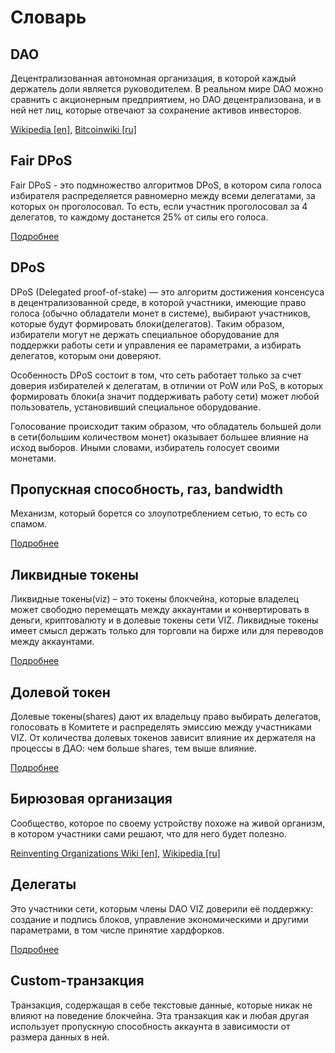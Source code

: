 # Словарь

## DAO

Децентрализованная автономная организация, в которой каждый держатель доли является руководителем. В реальном мире DAO можно сравнить с акционерным предприятием, но DAO децентрализована, и в ней нет лиц, которые отвечают за сохранение активов инвесторов.

[Wikipedia [en]](https://en.wikipedia.org/wiki/Decentralized_autonomous_organization), [Bitcoinwiki [ru]](https://ru.bitcoinwiki.org/wiki/DAO)

## Fair DPoS

Fair DPoS  - это подмножество алгоритмов DPoS, в котором сила голоса избирателя распределяется равномерно между всеми делегатами, за которых он проголосовал. То есть, если участник проголосовал за 4 делегатов, то каждому достанется 25% от силы его голоса.

[Подробнее](./witnesses.md)

## DPoS

DPoS (Delegated proof-of-stake) — это алгоритм достижения консенсуса в децентрализованной среде, в которой участники, имеющие право голоса (обычно обладатели монет в системе), выбирают участников, которые будут формировать блоки(делегатов). Таким образом, избиратели могут не держать специальное оборудование для поддержки работы сети и управления ее параметрами, а избирать делегатов, которым они доверяют.

Особенность DPoS состоит в том, что сеть работает только за счет доверия избирателей к делегатам, в отличии от PoW или PoS, в которых формировать блоки(а значит поддерживать работу сети) может любой пользователь, установивший специальное оборудование.

Голосование происходит таким образом, что обладатель большей доли в сети(большим количеством монет) оказывает большее влияние на исход выборов. Иными словами, избиратель голосует своими монетами.

## Пропускная способность, газ, bandwidth

Механизм, который борется со злоупотреблением сетью, то есть со спамом.

[Подробнее](./bandwidth.md)

## Ликвидные токены

Ликвидные токены(viz) – это токены блокчейна, которые владелец может свободно перемещать между аккаунтами и конвертировать в деньги, криптовалюту и в долевые токены сети VIZ. Ликвидные токены имеет смысл держать только для торговли на бирже или для переводов между аккаунтами.

[Подробнее](./economy.md#viz-token)

## Долевой токен

Долевые токены(shares) дают их владельцу право выбирать делегатов, голосовать в Комитете и распределять эмиссию между участниками VIZ. От количества долевых токенов зависит влияние их держателя на процессы в ДАО: чем больше shares, тем выше влияние.

[Подробнее](./economy.md#shares)

## Бирюзовая организация	

Сообщество, которое по своему устройству похоже на живой организм, в котором участники сами решают, что для него будет полезно.

[Reinventing Organizations Wiki [en]](https://reinventingorganizationswiki.com/Main_Page), [Wikipedia [ru]](https://ru.wiki-protopia.org/w/Бирюзовая_организация)

## Делегаты

Это участники сети, которым члены DAO VIZ доверили её  поддержку: создание и подпись блоков, управление экономическими и другими параметрами, в том числе принятие хардфорков.

[Подробнее](./witnesses.md)

## Custom-транзакция

Транзакция, содержащая в себе текстовые данные, которые никак не влияют на поведение блокчейна. Эта транзакция как и любая другая использует пропускную способность аккаунта в зависимости от размера данных в ней.
